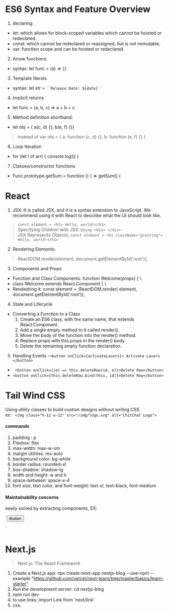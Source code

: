 # ES6 Syntax and Feature Overview

1. declaring:
  - let: which allows for block-scoped variables which cannot be hoisted or redeclared.
  - const: which cannot be redeclared or reassigned, but is not immutable.
  - var: function scope and can be hoisted or redeclared.
2. Arrow functions:
  - syntax:  let func = (a) => {}
3. Template literals
  - syntax: let str = ` ``Release Date: ${date}`` `
4. Implicit returns
  - let func = (a, b, c) => a + b + c
5. Method definition shorthand:
  - let obj = { a(c, d) {},  b(e, f) {}}  
> instead of var obj = {  a: function (c, d) {},  b: function (e, f) {} }
6. Loop Iteration
  - for (let i of arr) {  console.log(i) }
7. Classes/constructor functions 
  -  Func.prototype.getSum = function () {    =>   getSum() {

# React
1. JSX: It is called JSX, and it is a syntax extension to JavaScript. We recommend using it with React to describe what the UI should look like.
> `const element = <h1> Hello, world!</h1>` \
> Specifying Children with JSX:  `Using <div> </div>` \
> JSX Represents Objects: `const element = <h1 className="greeting"> Hello, world!</h1>`

2. Rendering Elements: 
> ReactDOM.render(element, document.getElementById('root'));

3. Components and Props
  - Function and Class Components: function Welcome(props) { \
  - class Welcome extends React.Component { \
  - Rendedring it: const element = <Welcome name="Sara" />;ReactDOM.render(  element,  document.getElementById('root'));
 
4. State and Lifecycle
  - Converting a Function to a Class
    1. Create an ES6 class, with the same name, that extends React.Component.
    2. Add a single empty method to it called render().
    3. Move the body of the function into the render() method.
    4. Replace props with this.props in the render() body.
    5. Delete the remaining empty function declaration.

5. Handling Events
  -` <button onClick={activateLasers}>
  Activate Lasers
</button> `
  - ` <button onClick={(e) => this.deleteRow(id, e)}>Delete Row</button>`
  - `<button onClick={this.deleteRow.bind(this, id)}>Delete Row</button>`

# Tail Wind CSS
Using utility classes to build custom designs without writing CSS \
ex: ` <img class="h-12 w-12" src="/img/logo.svg" alt="ChitChat Logo">`

#### commands
1. padding : p
2. Flexbox: flex
3. max-width: max-w-sm
4. margin utilities: mx-auto
5. background color: bg-white
6. border radius: rounded-xl
7. box-shadow: shadow-lg
8. width and height: w and h
9. space-between: space-x-4
10. font size, text color, and font-weight: text-xl, text-black, font-medium 

#### Maintainability concerns
easily solved by extracting components, EX:

`<button class="btn">  Button </button>
  <style>  .btn {    @apply py-2 px-4 font-semibold rounded-lg shadow-lg;  } </style>`
  
# Next.js
> Next.js: The React Framework

1. Create a Next.js app: npx create-next-app nextjs-blog --use-npm --example "https://github.com/vercel/next-learn/tree/master/basics/learn-starter"
2. Run the development server: cd nextjs-blog
3. npm run dev
4. to use links: import Link from 'next/link'
5. css: <style jsx>{`  …  `}</style>

